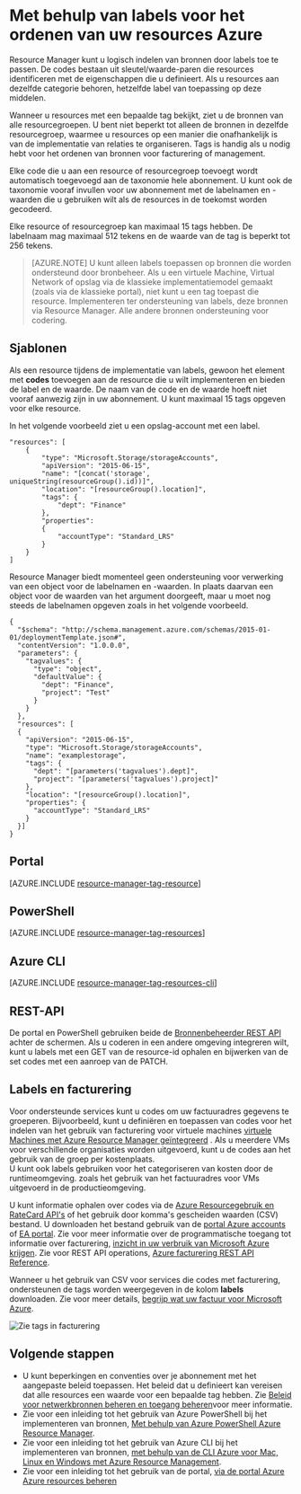 <properties
    pageTitle="Met behulp van labels voor het ordenen van uw resources Azure | Microsoft Azure"
    description="Codes voor het indelen van bronnen voor facturering en het beheren van toepassing wordt."
    services="azure-resource-manager"
    documentationCenter=""
    authors="tfitzmac"
    manager="timlt"
    editor="tysonn"/>

<tags
    ms.service="azure-resource-manager"
    ms.workload="multiple"
    ms.tgt_pltfrm="AzurePortal"
    ms.devlang="na"
    ms.topic="article"
    ms.date="10/08/2016"
    ms.author="tomfitz"/>


# <a name="using-tags-to-organize-your-azure-resources"></a>Met behulp van labels voor het ordenen van uw resources Azure

Resource Manager kunt u logisch indelen van bronnen door labels toe te passen. De codes bestaan uit sleutel/waarde-paren die resources identificeren met de eigenschappen die u definieert. Als u resources aan dezelfde categorie behoren, hetzelfde label van toepassing op deze middelen.

Wanneer u resources met een bepaalde tag bekijkt, ziet u de bronnen van alle resourcegroepen. U bent niet beperkt tot alleen de bronnen in dezelfde resourcegroep, waarmee u resources op een manier die onafhankelijk is van de implementatie van relaties te organiseren. Tags is handig als u nodig hebt voor het ordenen van bronnen voor facturering of management.

Elke code die u aan een resource of resourcegroep toevoegt wordt automatisch toegevoegd aan de taxonomie hele abonnement. U kunt ook de taxonomie vooraf invullen voor uw abonnement met de labelnamen en -waarden die u gebruiken wilt als de resources in de toekomst worden gecodeerd.

Elke resource of resourcegroep kan maximaal 15 tags hebben. De labelnaam mag maximaal 512 tekens en de waarde van de tag is beperkt tot 256 tekens.

> [AZURE.NOTE] U kunt alleen labels toepassen op bronnen die worden ondersteund door bronbeheer. Als u een virtuele Machine, Virtual Network of opslag via de klassieke implementatiemodel gemaakt (zoals via de klassieke portal), niet kunt u een tag toepast die resource. Implementeren ter ondersteuning van labels, deze bronnen via Resource Manager. Alle andere bronnen ondersteuning voor codering.

## <a name="templates"></a>Sjablonen

Als een resource tijdens de implementatie van labels, gewoon het element met **codes** toevoegen aan de resource die u wilt implementeren en bieden de label en de waarde. De naam van de code en de waarde hoeft niet vooraf aanwezig zijn in uw abonnement. U kunt maximaal 15 tags opgeven voor elke resource.

In het volgende voorbeeld ziet u een opslag-account met een label.

    "resources": [
        {
            "type": "Microsoft.Storage/storageAccounts",
            "apiVersion": "2015-06-15",
            "name": "[concat('storage', uniqueString(resourceGroup().id))]",
            "location": "[resourceGroup().location]",
            "tags": {
                "dept": "Finance"
            },
            "properties": 
            {
                "accountType": "Standard_LRS"
            }
        }
    ]

Resource Manager biedt momenteel geen ondersteuning voor verwerking van een object voor de labelnamen en -waarden. In plaats daarvan een object voor de waarden van het argument doorgeeft, maar u moet nog steeds de labelnamen opgeven zoals in het volgende voorbeeld.

    {
      "$schema": "http://schema.management.azure.com/schemas/2015-01-01/deploymentTemplate.json#",
      "contentVersion": "1.0.0.0",
      "parameters": {
        "tagvalues": {
          "type": "object",
          "defaultValue": {
            "dept": "Finance",
            "project": "Test"
          }
        }
      },
      "resources": [
      {
        "apiVersion": "2015-06-15",
        "type": "Microsoft.Storage/storageAccounts",
        "name": "examplestorage",
        "tags": {
          "dept": "[parameters('tagvalues').dept]",
          "project": "[parameters('tagvalues').project]"
        },
        "location": "[resourceGroup().location]",
        "properties": {
          "accountType": "Standard_LRS"
        }
      }]
    }


## <a name="portal"></a>Portal

[AZURE.INCLUDE [resource-manager-tag-resource](../includes/resource-manager-tag-resources.md)]

## <a name="powershell"></a>PowerShell

[AZURE.INCLUDE [resource-manager-tag-resources](../includes/resource-manager-tag-resources-powershell.md)]

## <a name="azure-cli"></a>Azure CLI

[AZURE.INCLUDE [resource-manager-tag-resources-cli](../includes/resource-manager-tag-resources-cli.md)]

## <a name="rest-api"></a>REST-API

De portal en PowerShell gebruiken beide de [Bronnenbeheerder REST API](https://msdn.microsoft.com/library/azure/dn848368.aspx) achter de schermen. Als u coderen in een andere omgeving integreren wilt, kunt u labels met een GET van de resource-id ophalen en bijwerken van de set codes met een aanroep van de PATCH.


## <a name="tags-and-billing"></a>Labels en facturering

Voor ondersteunde services kunt u codes om uw factuuradres gegevens te groeperen. Bijvoorbeeld, kunt u definiëren en toepassen van codes voor het indelen van het gebruik van facturering voor virtuele machines [virtuele Machines met Azure Resource Manager geïntegreerd](./virtual-machines/virtual-machines-windows-compare-deployment-models.md) . Als u meerdere VMs voor verschillende organisaties worden uitgevoerd, kunt u de codes aan het gebruik van de groep per kostenplaats.  
U kunt ook labels gebruiken voor het categoriseren van kosten door de runtimeomgeving. zoals het gebruik van het factuuradres voor VMs uitgevoerd in de productieomgeving.

U kunt informatie ophalen over codes via de [Azure Resourcegebruik en RateCard API's](billing-usage-rate-card-overview.md) of het gebruik door komma's gescheiden waarden (CSV) bestand. U downloaden het bestand gebruik van de [portal Azure accounts](https://account.windowsazure.com/) of [EA portal](https://ea.azure.com). Zie voor meer informatie over de programmatische toegang tot informatie over facturering, [inzicht in uw verbruik van Microsoft Azure krijgen](billing-usage-rate-card-overview.md). Zie voor REST API operations, [Azure facturering REST API Reference](https://msdn.microsoft.com/library/azure/1ea5b323-54bb-423d-916f-190de96c6a3c).

Wanneer u het gebruik van CSV voor services die codes met facturering, ondersteunen de tags worden weergegeven in de kolom **labels** downloaden. Zie voor meer details, [begrijp wat uw factuur voor Microsoft Azure](billing/billing-understand-your-bill.md).

![Zie tags in facturering](./media/resource-group-using-tags/billing_csv.png)

## <a name="next-steps"></a>Volgende stappen

- U kunt beperkingen en conventies over je abonnement met het aangepaste beleid toepassen. Het beleid dat u definieert kan vereisen dat alle resources een waarde voor een bepaalde tag hebben. Zie [Beleid voor netwerkbronnen beheren en toegang beheren](resource-manager-policy.md)voor meer informatie.
- Zie voor een inleiding tot het gebruik van Azure PowerShell bij het implementeren van bronnen, [Met behulp van Azure PowerShell Azure Resource Manager](./powershell-azure-resource-manager.md).
- Zie voor een inleiding tot het gebruik van Azure CLI bij het implementeren van bronnen, [met behulp van de CLI Azure voor Mac, Linux en Windows met Azure Resource Management](./xplat-cli-azure-resource-manager.md).
- Zie voor een inleiding tot het gebruik van de portal, [via de portal Azure Azure resources beheren](./azure-portal/resource-group-portal.md)  
